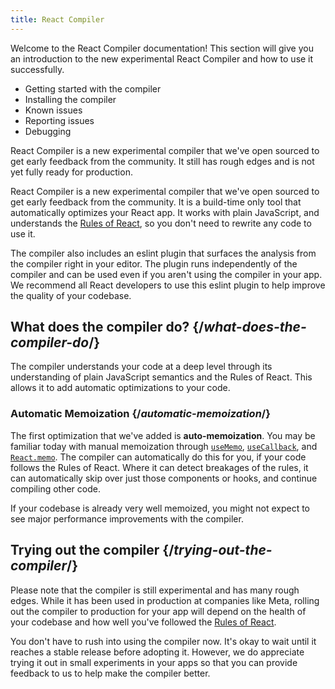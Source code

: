 ```yaml
---
title: React Compiler
---
```


<Intro>
Welcome to the React Compiler documentation! This section will give you an introduction to the new experimental React Compiler and how to use it successfully.
</Intro>

<YouWillLearn isChapter={true}>

* Getting started with the compiler
* Installing the compiler
* Known issues
* Reporting issues
* Debugging

</YouWillLearn>

<Note>
React Compiler is a new experimental compiler that we've open sourced to get early feedback from the community. It still has rough edges and is not yet fully ready for production.
</Note>

React Compiler is a new experimental compiler that we've open sourced to get early feedback from the community. It is a build-time only tool that automatically optimizes your React app. It works with plain JavaScript, and understands the [Rules of React](/reference/rules), so you don't need to rewrite any code to use it.

The compiler also includes an eslint plugin that surfaces the analysis from the compiler right in your editor. The plugin runs independently of the compiler and can be used even if you aren't using the compiler in your app. We recommend all React developers to use this eslint plugin to help improve the quality of your codebase.

## What does the compiler do? {/*what-does-the-compiler-do*/}

The compiler understands your code at a deep level through its understanding of plain JavaScript semantics and the Rules of React. This allows it to add automatic optimizations to your code.

### Automatic Memoization {/*automatic-memoization*/}
The first optimization that we've added is **auto-memoization**. You may be familiar today with manual memoization through [`useMemo`](/reference/react/useMemo), [`useCallback`](/reference/react/useCallback), and [`React.memo`](/reference/react/memo). The compiler can automatically do this for you, if your code follows the Rules of React. Where it can detect breakages of the rules, it can automatically skip over just those components or hooks, and continue compiling other code.

If your codebase is already very well memoized, you might not expect to see major performance improvements with the compiler.

## Trying out the compiler {/*trying-out-the-compiler*/}

Please note that the compiler is still experimental and has many rough edges. While it has been used in production at companies like Meta, rolling out the compiler to production for your app will depend on the health of your codebase and how well you've followed the [Rules of React](/reference/rules).

You don't have to rush into using the compiler now. It's okay to wait until it reaches a stable release before adopting it. However, we do appreciate trying it out in small experiments in your apps so that you can provide feedback to us to help make the compiler better.